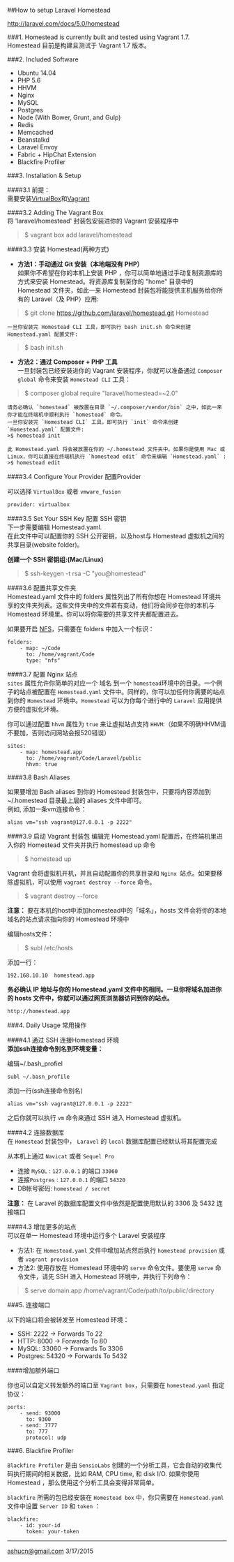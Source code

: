 ##How to setup Laravel Homestead  

http://laravel.com/docs/5.0/homestead   


###1. Homestead is currently built and tested using Vagrant 1.7.   
Homestead 目前是构建且测试于 Vagrant 1.7 版本。  

###2. Included Software       

- Ubuntu 14.04
- PHP 5.6
- HHVM
- Nginx
- MySQL
- Postgres
- Node (With Bower, Grunt, and Gulp)
- Redis
- Memcached
- Beanstalkd
- Laravel Envoy
- Fabric + HipChat Extension
- Blackfire Profiler  

###3. Installation & Setup  

####3.1 前提：  
需要安装[VirtualBox](https://www.virtualbox.org/wiki/Downloads)和[Vagrant](http://www.vagrantup.com/downloads.html)  


####3.2 Adding The Vagrant Box   
将 'laravel/homestead' 封装包安装进你的 Vagrant 安装程序中  
>$ vagrant box add laravel/homestead   

####3.3 安装 Homestead(两种方式)   

- __方法1：手动通过 Git 安装（本地端没有 PHP）__   
如果你不希望在你的本机上安装 PHP ，你可以简单地通过手动复制资源库的方式来安装 Homestead。将资源库复制至你的 "home" 目录中的 Homestead 文件夹，如此一来 Homestead 封装包将能提供主机服务给你所有的 Laravel（及 PHP）应用:  
>$ git clone https://github.com/laravel/homestead.git Homestead   

    一旦你安装完 Homestead CLI 工具，即可执行 bash init.sh 命令来创建 Homestead.yaml 配置文件:   
  >$ bash init.sh    

- __方法2：通过 Composer + PHP 工具__   
一旦封装包已经安装进你的 Vagrant 安装程序，你就可以准备通过 `Composer global` 命令来安装 `Homestead CLI` 工具：  
>$ composer global require "laravel/homestead=~2.0"    

    请务必确认 `homestead` 被放置在目录 `~/.composer/vendor/bin` 之中，如此一来你才能在终端机中顺利执行 `homestead` 命令。  
    一旦你安装完 `Homestead CLI` 工具，即可执行 `init` 命令来创建 `Homestead.yaml` 配置文件:  
    >$ homestead init  

    此 Homestead.yaml 将会被放置在你的 ~/.homestead 文件夹中。如果你是使用 Mac 或 Linux，你可以直接在终端机执行 `homestead edit` 命令来编辑 `Homestead.yaml` :  
    >$ homestead edit   

####3.4 Configure Your Provider 配置Provider  

可以选择 `VirtualBox` 或者 `vmware_fusion`  
```
provider: virtualbox
```   

####3.5 Set Your SSH Key 配置 SSH 密钥     
下一步需要编辑 Homestead.yaml.   
在此文件中可以配置你的 SSH 公开密钥，以及host与 Homestead 虚拟机之间的共享目录(website folder)。    

__创建一个 SSH 密钥组:(Mac/Linux)__    

>$ ssh-keygen -t rsa -C "you@homestead"   

####3.6 配置共享文件夹   
Homestead.yaml 文件中的 folders 属性列出了所有你想在 Homestead 环境共享的文件夹列表。这些文件夹中的文件若有变动，他们将会同步在你的本机与 Homestead 环境里。你可以将你需要的共享文件夹都配置进去。  

如果要开启 [NFS](http://docs.vagrantup.com/v2/synced-folders/nfs.html)，只需要在 folders 中加入一个标识：  
```
folders:
    - map: ~/Code
      to: /home/vagrant/Code
      type: "nfs"  
```  

####3.7 配置 Nginx 站点   
`sites` 属性允许你简单的对应一个 域名 到一个 `homestead`环境中的目录。一个例子的站点被配置在 `Homestead.yaml` 文件中。同样的，你可以加任何你需要的站点到你的 `Homestead` 环境中。`Homestead` 可以为你每个进行中的 `Laravel` 应用提供方便的虚拟化环境。

你可以通过配置 `hhvm` 属性为 `true` 来让虚拟站点支持 `HHVM`:（如果不明确HHVM请不要加，否则访问网站会报520错误）

```
sites:
    - map: homestead.app
      to: /home/vagrant/Code/Laravel/public
      hhvm: true
```  

####3.8 Bash Aliases  

如果要增加 Bash aliases 到你的 Homestead 封装包中，只要将内容添加到 ~/.homestead 目录最上层的 aliases 文件中即可。  
例如, 添加一条vm连接命令： 
```
alias vm="ssh vagrant@127.0.0.1 -p 2222"
```

####3.9 启动 Vagrant 封装包
编辑完 Homestead.yaml 配置后，在终端机里进入你的 Homestead 文件夹并执行 homestead up 命令  

>$ homestead up  

Vagrant 会将虚拟机开机，并且自动配置你的共享目录和 `Nginx `站点。如果要移除虚拟机，可以使用 `vagrant destroy --force` 命令。  
>$ vagrant destroy --force  

__注意：__ 要在本机的host中添加homestead中的「域名」，hosts 文件会将你的本地域名的站点请求指向你的 Homestead 环境中  

编辑hosts文件：  

>$ subl /etc/hosts   

添加一行：  
```
192.168.10.10  homestead.app
```   
__务必确认 IP 地址与你的 Homestead.yaml 文件中的相同。一旦你将域名加进你的 hosts 文件中，你就可以通过网页浏览器访问到你的站点。__

```
http://homestead.app
```


###4. Daily Usage 常用操作    

####4.1 通过 SSH 连接Homestead 环境  
__添加ssh连接命令别名到环境变量：__   

编辑~/.bash_profiel  
```
subl ~/.basn_profile
```
添加一行(ssh连接命令别名)
```
alias vm="ssh vagrant@127.0.0.1 -p 2222"
```
之后你就可以执行  `vm`  命令来通过 SSH 进入 Homestead 虚拟机。  

####4.2 连接数据库  
在 `Homestead` 封装包中， `Laravel` 的 `local` 数据库配置已经默认将其配置完成   

从本机上通过 `Navicat` 或者 `Sequel Pro`   

- 连接 `MySQL` : `127.0.0.1` 的端口 `33060`       
- 连接`Postgres` : `127.0.0.1` 的端口 `54320`    
- DB帐号密码:  `homestead / secret`      

**注意：** 在 Laravel 的数据库配置文件中依然是配置使用默认的 3306 及 5432 连接端口


####4.3 增加更多的站点    
可以在单一 Homestead 环境中运行多个 Laravel 安装程序    

 - 方法1: 在 `Homestead.yaml` 文件中增加站点然后执行 `homestead provision` 或者 `vagrant provision`   
 - 方法2: 使用存放在 Homestead 环境中的 `serve` 命令文件。要使用 `serve` 命令文件，请先 SSH 进入 Homestead 环境中，并执行下列命令：  
  >$ serve domain.app /home/vagrant/Code/path/to/public/directory


###5. 连接端口    

以下的端口将会被转发至 Homestead 环境：   

- SSH: 2222 → Forwards To 22
- HTTP: 8000 → Forwards To 80
- MySQL: 33060 → Forwards To 3306
- Postgres: 54320 → Forwards To 5432  

####增加额外端口

你也可以自定义转发额外的端口至 `Vagrant box`，只需要在 `homestead.yaml` 指定协议：    
```
ports:
    - send: 93000
      to: 9300
    - send: 7777
      to: 777
      protocol: udp
```


###6. Blackfire Profiler    

`Blackfire Profiler` 是由 `SensioLabs` 创建的一个分析工具，它会自动的收集代码执行期间的相关数据，比如 RAM, CPU time, 和 disk I/O. 如果你使用 Homestead ，那么使用这个分析工具会变得非常简单。

`blackfire` 所需的包已经安装在 `Homestead box` 中，你只需要在 `Homestead.yaml` 文件中设置 `Server ID` 和 `token` ：

```
blackfire:
    - id: your-id
      token: your-token
```  



---
ashucn@gmail.com 3/17/2015  
